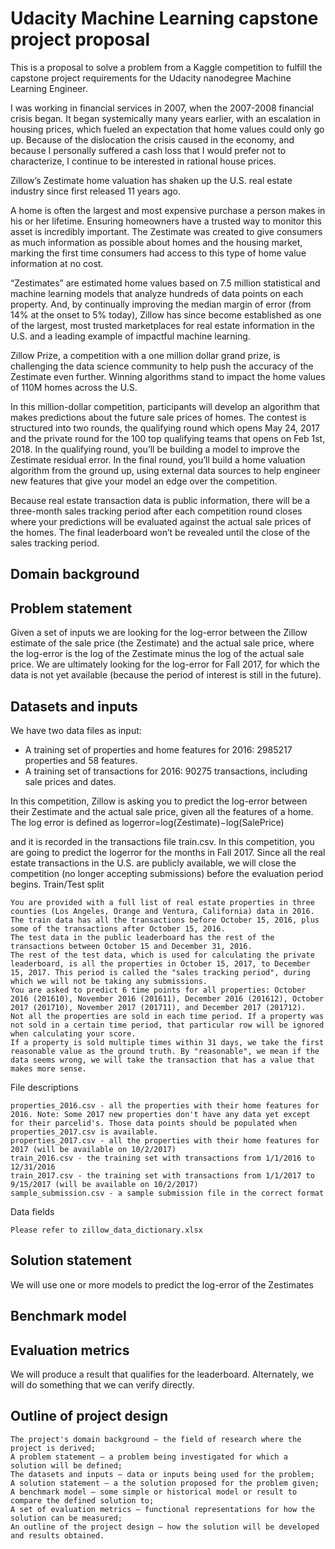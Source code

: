
Udacity Machine Learning capstone project proposal
==================================================
This is a proposal to solve a problem from a Kaggle competition to fulfill the capstone project requirements for the Udacity nanodegree Machine Learning Engineer.

I was working in financial services in 2007, when the 2007-2008 financial crisis began. It began systemically many years earlier, with an escalation in housing prices, which fueled an expectation that home values could only go up. Because of the dislocation the crisis caused in the economy, and because I personally suffered a cash loss that I would prefer not to characterize, I continue to be interested in rational house prices.

Zillow’s Zestimate home valuation has shaken up the U.S. real estate industry since first released 11 years ago.

A home is often the largest and most expensive purchase a person makes in his or her lifetime. Ensuring homeowners have a trusted way to monitor this asset is incredibly important. The Zestimate was created to give consumers as much information as possible about homes and the housing market, marking the first time consumers had access to this type of home value information at no cost.

“Zestimates” are estimated home values based on 7.5 million statistical and machine learning models that analyze hundreds of data points on each property. And, by continually improving the median margin of error (from 14% at the onset to 5% today), Zillow has since become established as one of the largest, most trusted marketplaces for real estate information in the U.S. and a leading example of impactful machine learning.

Zillow Prize, a competition with a one million dollar grand prize, is challenging the data science community to help push the accuracy of the Zestimate even further. Winning algorithms stand to impact the home values of 110M homes across the U.S.

In this million-dollar competition, participants will develop an algorithm that makes predictions about the future sale prices of homes. The contest is structured into two rounds, the qualifying round which opens May 24, 2017 and the private round for the 100 top qualifying teams that opens on Feb 1st, 2018. In the qualifying round, you’ll be building a model to improve the Zestimate residual error. In the final round, you’ll build a home valuation algorithm from the ground up, using external data sources to help engineer new features that give your model an edge over the competition.

Because real estate transaction data is public information, there will be a three-month sales tracking period after each competition round closes where your predictions will be evaluated against the actual sale prices of the homes. The final leaderboard won’t be revealed until the close of the sales tracking period.

Domain background
-----------------

Problem statement
-----------------
Given a set of inputs we are looking for the log-error between the Zillow estimate of the sale price (the Zestimate) and the actual sale price, where the log-error is the log of the Zestimate minus the log of the actual sale price. We are ultimately looking for the log-error for Fall 2017, for which the data is not yet available (because the period of interest is still in the future).

Datasets and inputs
-------------------
We have two data files as input:
* A training set of properties and home features for 2016: 2985217 properties and 58 features.
* A training set of transactions for 2016: 90275 transactions, including sale prices and dates.

In this competition, Zillow is asking you to predict the log-error between their Zestimate and the actual sale price, given all the features of a home. The log error is defined as
logerror=log(Zestimate)−log(SalePrice)

and it is recorded in the transactions file train.csv. In this competition, you are going to predict the logerror for the months in Fall 2017. Since all the real estate transactions in the U.S. are publicly available, we will close the competition (no longer accepting submissions) before the evaluation period begins.
Train/Test split

    You are provided with a full list of real estate properties in three counties (Los Angeles, Orange and Ventura, California) data in 2016.
    The train data has all the transactions before October 15, 2016, plus some of the transactions after October 15, 2016.
    The test data in the public leaderboard has the rest of the transactions between October 15 and December 31, 2016.
    The rest of the test data, which is used for calculating the private leaderboard, is all the properties in October 15, 2017, to December 15, 2017. This period is called the "sales tracking period", during which we will not be taking any submissions.
    You are asked to predict 6 time points for all properties: October 2016 (201610), November 2016 (201611), December 2016 (201612), October 2017 (201710), November 2017 (201711), and December 2017 (201712).
    Not all the properties are sold in each time period. If a property was not sold in a certain time period, that particular row will be ignored when calculating your score.
    If a property is sold multiple times within 31 days, we take the first reasonable value as the ground truth. By "reasonable", we mean if the data seems wrong, we will take the transaction that has a value that makes more sense.

File descriptions

    properties_2016.csv - all the properties with their home features for 2016. Note: Some 2017 new properties don't have any data yet except for their parcelid's. Those data points should be populated when properties_2017.csv is available.
    properties_2017.csv - all the properties with their home features for 2017 (will be available on 10/2/2017)
    train_2016.csv - the training set with transactions from 1/1/2016 to 12/31/2016
    train_2017.csv - the training set with transactions from 1/1/2017 to 9/15/2017 (will be available on 10/2/2017)
    sample_submission.csv - a sample submission file in the correct format

Data fields

    Please refer to zillow_data_dictionary.xlsx


Solution statement
------------------
We will use one or more models to predict the log-error of the Zestimates

Benchmark model
---------------

Evaluation metrics
------------------
We will produce a result that qualifies for the leaderboard. Alternately, we will do something that we can verify directly.

Outline of project design
-------------------------


    The project's domain background — the field of research where the project is derived;
    A problem statement — a problem being investigated for which a solution will be defined;
    The datasets and inputs — data or inputs being used for the problem;
    A solution statement — a the solution proposed for the problem given;
    A benchmark model — some simple or historical model or result to compare the defined solution to;
    A set of evaluation metrics — functional representations for how the solution can be measured;
    An outline of the project design — how the solution will be developed and results obtained.
